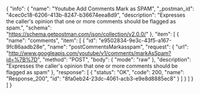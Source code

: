 {
  "info": {
    "name": "Youtube Add Comments Mark as SPAM",
    "_postman_id": "4cec0c18-6206-413b-8247-b36674eea8d9",
    "description": "Expresses the caller's opinion that one or more comments should be flagged as spam.",
    "schema": "https://schema.getpostman.com/json/collection/v2.0.0/"
  },
  "item": [
    {
      "name": "comments",
      "item": [
        {
          "id": "e9502834-9e3c-43f5-a167-9fc86aadb28e",
          "name": "postCommentsMarkasspam",
          "request": {
            "url": "http://www.googleapis.com/youtube/v1/comments/markAsSpam?id=%7B%7D",
            "method": "POST",
            "body": {
              "mode": "raw"
            },
            "description": "Expresses the caller's opinion that one or more comments should be flagged as spam"
          },
          "response": [
            {
              "status": "OK",
              "code": 200,
              "name": "Response_200",
              "id": "8fa0eb24-23dc-4061-acb3-e9e8d8885ec8"
            }
          ]
        }
      ]
    }
  ]
}